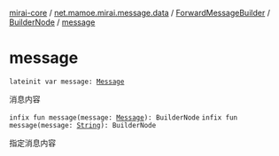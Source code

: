 [mirai-core](../../../index.md) / [net.mamoe.mirai.message.data](../../index.md) / [ForwardMessageBuilder](../index.md) / [BuilderNode](index.md) / [message](./message.md)

# message

`lateinit var message: `[`Message`](../../-message/index.md)

消息内容

`infix fun message(message: `[`Message`](../../-message/index.md)`): BuilderNode`
`infix fun message(message: `[`String`](https://kotlinlang.org/api/latest/jvm/stdlib/kotlin/-string/index.html)`): BuilderNode`

指定消息内容

